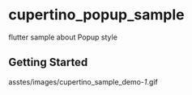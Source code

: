 # cupertino_popup_sample

flutter sample about Popup style

## Getting Started

asstes/images/cupertino_sample_demo-_1_.gif
